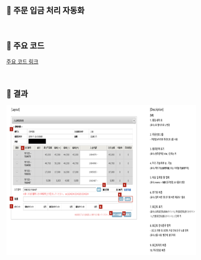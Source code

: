 <br>

## 📌 주문 입금 처리 자동화

<br>

## 📌 주요 코드 

[주요 코드 링크](./Code)

<br>

## 📌 결과 

<img src="./Image/layout.png" width="700" height="400">
